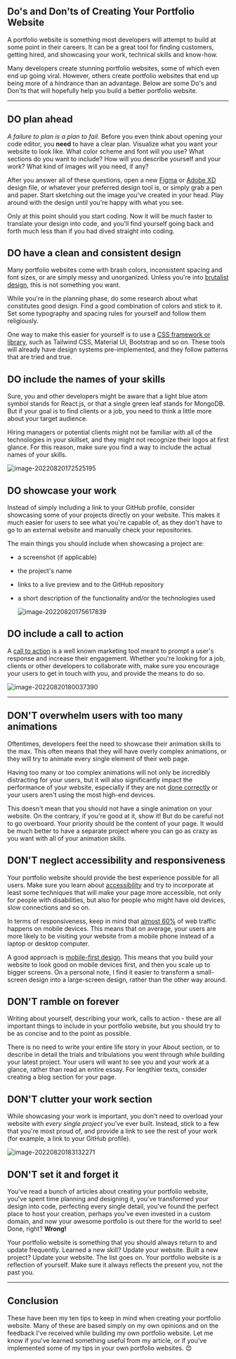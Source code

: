 ## Do's and Don'ts of Creating Your Portfolio Website

A portfolio website is something most developers will attempt to build at some point in their careers. It can be a great tool for finding customers, getting hired, and showcasing your work, technical skills and know-how. 

Many developers create stunning portfolio websites, some of which even end up going viral. However, others create portfolio websites that end up being more of a hindrance than an advantage. Below are some Do's and Don'ts that will hopefully help you build a better portfolio website.

***

## DO plan ahead

*A failure to plan is a plan to fail.* Before you even think about opening your code editor, you **need** to have a clear plan. Visualize what you want your website to look like. What color scheme and font will you use? What sections do you want to include? How will you describe yourself and your work? What kind of images will you need, if any?

After you answer all of these questions, open a new [Figma](https://www.figma.com/) or [Adobe XD](https://www.adobe.com/products/xd.html) design file, or whatever your preferred design tool is, or simply grab a pen and paper. Start sketching out the image you've created in your head. Play around with the design until you're happy with what you see.

Only at this point should you start coding. Now it will be much faster to translate your design into code, and you'll find yourself going back and forth much less than if you had dived straight into coding.

## DO have a clean and consistent design

Many portfolio websites come with brash colors, inconsistent spacing and font sizes, or are simply messy and unorganized. Unless you're into [brutalist design](https://brutalistwebsites.com/), this is not something you want. 

While you're in the planning phase, do some research about what constitutes good design. Find a good combination of colors and stick to it. Set some typography and spacing rules for yourself and follow them religiously. 

One way to make this easier for yourself is to use a [CSS framework or library](https://github.com/troxler/awesome-css-frameworks), such as Tailwind CSS, Material UI, Bootstrap and so on. These tools will already have design systems pre-implemented, and they follow patterns that are tried and true.

## DO include the names of your skills

Sure, you and other developers might be aware that a light blue atom symbol stands for React.js, or that a single green leaf stands for MongoDB. But if your goal is to find clients or a job, you need to think a little more about your target audience.

Hiring managers or potential clients might not be familiar with all of the technologies in your skillset, and they might not recognize their logos at first glance. For this reason, make sure you find a way to include the actual names of your skills. 



![image-20220820172525195](https://i.imgur.com/Fgyqww6.png)



## DO showcase your work

Instead of simply including a link to your GitHub profile, consider showcasing some of your projects directly on your website. This makes it much easier for users to see what you're capable of, as they don't have to go to an external website and manually check your repositories.

The main things you should include when showcasing a project are: 

- a screenshot (if applicable)

- the project's name

- links to a live preview and to the GitHub repository

- a short description of the functionality and/or the technologies used

  

  ![image-20220820175617839](https://imgur.com/w0dM1G8.png)

  

## DO include a call to action

A [call to action](https://en.wikipedia.org/wiki/Call_to_action_(marketing)) is a well known marketing tool meant to prompt a user's response and increase their engagement. Whether you're looking for a job, clients or other developers to collaborate with, make sure you encourage your users to get in touch with you, and provide the means to do so.



![image-20220820180037390](https://imgur.com/TYWj0OG.png)

***

## DON'T overwhelm users with too many animations

Oftentimes, developers feel the need to showcase their animation skills to the max. This often means that they will have overly complex animations, or they will try to animate every single element of their web page. 

Having too many or too complex animations will not only be incredibly distracting for your users, but it will also significantly impact the performance of your website, especially if they are not [done correctly](https://web.dev/animations-and-performance/) or your users aren't using the most high-end devices.

This doesn't mean that you should not have a single animation on your website. On the contrary, if you're good at it, show it! But do be careful not to go overboard. Your priority should be the content of your page. It would be much better to have a separate project where you can go as crazy as you want with all of your animation skills.



## DON'T neglect accessibility and responsiveness

Your portfolio website should provide the best experience possible for all users. Make sure you learn about [accessibility](https://developer.mozilla.org/en-US/docs/Learn/Accessibility/What_is_accessibility) and try to incorporate at least some techniques that will make your page more accessible, not only for people with disabilities, but also for people who might have old devices, slow connections and so on.

In terms of responsiveness, keep in mind that [almost 60%](https://www.oberlo.com/statistics/mobile-internet-traffic) of web traffic happens on mobile devices. This means that on average, your users are more likely to be visiting your website from a mobile phone instead of a laptop or desktop computer.

A good approach is [mobile-first design](https://www.browserstack.com/guide/how-to-implement-mobile-first-design). This means that you build your website to look good on mobile devices first, and then you scale up to bigger screens. On a personal note, I find it easier to transform a small-screen design into a large-screen design, rather than the other way around.



## DON'T ramble on forever

Writing about yourself, describing your work, calls to action - these are all important things to include in your portfolio website, but you should try to be as concise and to the point as possible. 

There is no need to write your entire life story in your About section, or to describe in detail the trials and tribulations you went through while building your latest project. Your users will want to see you and your work at a glance, rather than read an entire essay. For lengthier texts, consider creating a blog section for your page.



## DON'T clutter your work section

While showcasing your work is important, you don't need to overload your website with *every single project* you've ever built. Instead, stick to a few that you're most proud of, and provide a link to see the rest of your work (for example, a link to your GitHub profile).



![image-20220820183132271](https://imgur.com/jiZyfL4.png)



## DON'T set it and forget it

You've read a bunch of articles about creating your portfolio website, you've spent time planning and designing it, you've transformed your design into code, perfecting every single detail, you've found the perfect place to host your creation, perhaps you've even invested in a custom domain, and now your awesome portfolio is out there for the world to see! Done, right? **Wrong!**

Your portfolio website is something that you should always return to and update frequently. Learned a new skill? Update your website. Built a new project? Update your website. The list goes on. Your portfolio website is a reflection of yourself. Make sure it always reflects the present you, not the past you.

***

## Conclusion

These have been my ten tips to keep in mind when creating your portfolio website. Many of these are based simply on my own opinions and on the feedback I've received while building my own portfolio website. Let me know if you've learned something useful from my article, or if you've implemented some of my tips in your own portfolio websites. 😊